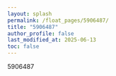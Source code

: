 ```yaml
---
layout: splash
permalink: /float_pages/5906487/
title: "5906487"
author_profile: false
last_modified_at: 2025-06-13
toc: false
---
```

 
5906487
